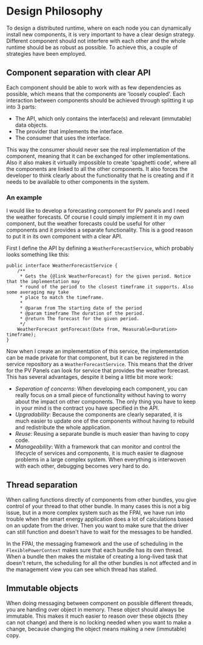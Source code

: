 # Design Philosophy

To design a distributed runtime, where on each node you can dynamically install new components, it is very important to have a clear design strategy. Different component should not interfere with each other and the whole runtime should be as robust as possible. To achieve this, a couple of strategies have been employed.

## Component separation with clear API

Each component should be able to work with as few dependencies as possible, which means that the components are 'loosely coupled'. Each interaction between components should be achieved through splitting it up into 3 parts:

* The API, which only contains the interface(s) and relevant (immutable) data objects.
* The provider that implements the interface.
* The consumer that uses the interface.

This way the consumer should never see the real implementation of the component, meaning that it can be exchanged for other implementations. Also it also makes it virtually impossible to create 'spaghetti code', where all the components are linked to all the other components. It also forces the developer to think clearly about the functionality that he is creating and if it needs to be available to other components in the system.

### An example

I would like to develop a forecasting component for PV panels and I need the weather forecasts. Of course I could simply implement it in my own component, but the weather forecasts could be useful for other components and it provides a separate functionality. This is a good reason to put it in its own component with a clear API.

First I define the API by defining a `WeatherForecastService`, which probably looks something like this:

```
public interface WeatherForecastService {
    /**
     * Gets the {@link WeatherForecast} for the given period. Notice that the implementation may
     * round of the period to the closest timeframe it supports. Also some averaging may take
     * place to match the timeframe.
     *
     * @param from The starting date of the period
     * @param timeframe The duration of the period.
     * @return The forecast for the given period.
     */
    WeatherForecast getForecast(Date from, Measurable<Duration> timeframe);
}
```

Now when I create an implementation of this service, the implementation can be made private for that component, but it can be registered in the service repository as a `WeatherForecastService`. This means that the driver for the PV Panels can look for service that provides the weather forecast. This has several advantages, despite it being a little bit more work:

- *Seperation of concerns*: When developing each component, you can really focus on a small piece of functionality without having to worry about the impact on other components. The only thing you have to keep in your mind is the contract you have specified in the API.
- *Upgradability*: Because the components are clearly separated, it is much easier to update one of the components without having to rebuild and redistribute the whole application.
- *Reuse*: Reusing a separate bundle is much easier than having to copy code.
- *Manageability*: With a framework that can monitor and control the lifecycle of services and components, it is much easier te diagnose problems in a large complex system. When everything is interwoven with each other, debugging becomes very hard to do.  

## Thread separation

When calling functions directly of components from other bundles, you give control of your thread to that other bundle. In many cases this is not a big issue, but in a more complex system such as the FPAI, we have run into trouble when the smart energy application does a lot of calculations based on an update from the driver. Then you want to make sure that the driver can still function and doesn't have to wait for the messages to be handled.

In the FPAI, the messaging framework and the use of scheduling in the `FlexiblePowerContext` makes sure that each bundle has its own thread. When a bundle then makes the mistake of creating a long-lived task that doesn't return, the scheduling for all the other bundles is not affected and in the management view you can see which thread has stalled. 

## Immutable objects

When doing messaging between component on possible different threads, you are handing over object in memory. These object should always be immutable. This makes it much easier to reason over these objects (they can not change) and there is no locking needed when you want to make a change, because changing the object means making a new (immutable) copy.

